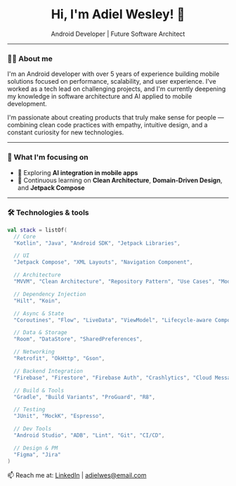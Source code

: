 <h1 align="center">Hi, I'm Adiel Wesley! 👋</h1>

<p align="center">
  Android Developer | Future Software Architect
</p>

---

### 👨‍💻 About me

I'm an Android developer with over 5 years of experience building mobile solutions focused on performance, scalability, and user experience. I've worked as a tech lead on challenging projects, and I'm currently deepening my knowledge in software architecture and AI applied to mobile development.

I'm passionate about creating products that truly make sense for people — combining clean code practices with empathy, intuitive design, and a constant curiosity for new technologies.

---

### 🚀 What I'm focusing on

- 🤖 Exploring **AI integration in mobile apps**
- 🔧 Continuous learning on **Clean Architecture**, **Domain-Driven Design**, and **Jetpack Compose**

---

### 🛠️ Technologies & tools

```kotlin
val stack = listOf(
  // Core
  "Kotlin", "Java", "Android SDK", "Jetpack Libraries",

  // UI
  "Jetpack Compose", "XML Layouts", "Navigation Component",

  // Architecture
  "MVVM", "Clean Architecture", "Repository Pattern", "Use Cases", "Modularization",

  // Dependency Injection
  "Hilt", "Koin",

  // Async & State
  "Coroutines", "Flow", "LiveData", "ViewModel", "Lifecycle-aware Components",

  // Data & Storage
  "Room", "DataStore", "SharedPreferences",

  // Networking
  "Retrofit", "OkHttp", "Gson",

  // Backend Integration
  "Firebase", "Firestore", "Firebase Auth", "Crashlytics", "Cloud Messaging",

  // Build & Tools
  "Gradle", "Build Variants", "ProGuard", "R8",

  // Testing
  "JUnit", "MockK", "Espresso",

  // Dev Tools
  "Android Studio", "ADB", "Lint", "Git", "CI/CD",

  // Design & PM
  "Figma", "Jira"
)
```

📫 Reach me at: [LinkedIn](https://www.linkedin.com/in/adielwesley) | adielwes@email.com
